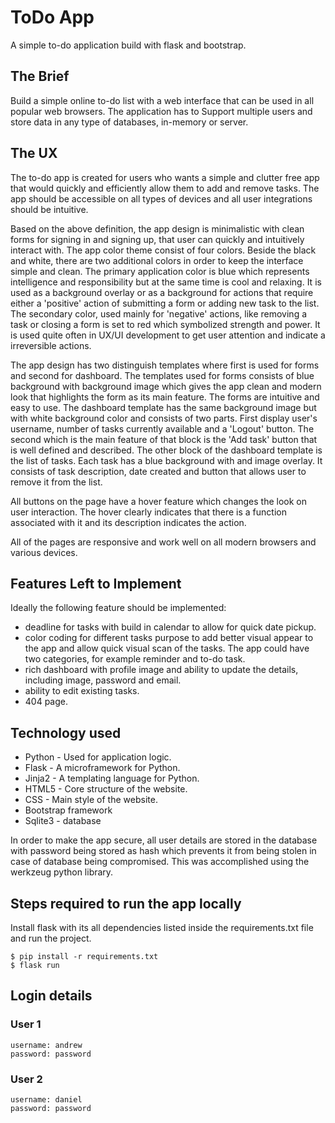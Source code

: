 # ToDo App

A simple to-do application build with flask and bootstrap.

## The Brief

Build a simple online to-do list with a web interface that can be used in
all popular web browsers. The application has to Support multiple users and store data in
any type of databases, in-memory or server.

## The UX

The to-do app is created for users who wants a simple and clutter free app that would quickly and efficiently allow them to add and remove tasks. The app should be accessible on all types of devices and all user integrations should be intuitive.

Based on the above definition, the app design is minimalistic with clean forms for signing in and signing up, that user can quickly and intuitively interact with. The app color theme consist of four colors. Beside the black and white, there are two additional colors in order to keep the interface simple and clean. The primary application color is blue which represents intelligence and responsibility but at the same time is cool and relaxing. It is used as a background overlay or as a background for actions that require either a 'positive' action of submitting a form or adding new task to the list. The secondary color, used mainly for 'negative' actions, like removing a task or closing a form is set to red which symbolized strength and power. It is used quite often in UX/UI development to get user attention and indicate a irreversible actions.

The app design has two distinguish templates where first is used for forms and second for dashboard. The templates used for forms consists of blue background with background image which gives the app clean and modern look that highlights the form as its main feature. The forms are intuitive and easy to use. The dashboard template has the same background image but with white background color and consists of two parts. First display user's username, number of tasks currently available and a 'Logout' button. The second which is the main feature of that block is the 'Add task' button that is well defined and described. The other block of the dashboard template is the list of tasks. Each task has a blue background with and image overlay. It consists of task description, date created and button that allows user to remove it from the list.

All buttons on the page have a hover feature which changes the look on user interaction. The hover clearly indicates that there is a function associated with it and its description indicates the action.

All of the pages are responsive and work well on all modern browsers and various devices.

## Features Left to Implement

Ideally the following feature should be implemented:

- deadline for tasks with build in calendar to allow for quick date pickup.
- color coding for different tasks purpose to add better visual appear to the app and allow quick visual scan of the tasks. The app could have two categories, for example reminder and to-do task.
- rich dashboard with profile image and ability to update the details, including image, password and email.
- ability to edit existing tasks.
- 404 page.

## Technology used

- Python - Used for application logic.
- Flask - A microframework for Python.
- Jinja2 - A templating language for Python.
- HTML5 - Core structure of the website.
- CSS - Main style of the website.
- Bootstrap framework
- Sqlite3 - database

In order to make the app secure, all user details are stored in the database with password being stored as hash which prevents it from being stolen in case of database being compromised. This was accomplished using the werkzeug python library.

## Steps required to run the app locally

Install flask with its all dependencies listed inside the requirements.txt file and run the project.

```
$ pip install -r requirements.txt
$ flask run
```

## Login details

### User 1

```
username: andrew
password: password
```

### User 2

```
username: daniel
password: password
```